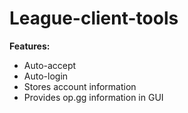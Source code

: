 # League-client-tools


**Features:**
- Auto-accept
- Auto-login
- Stores account information
- Provides op.gg information in GUI
